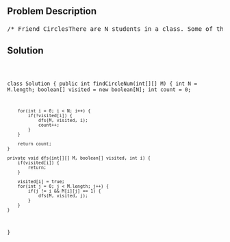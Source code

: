 <!--
<style>
  body { font-family: Arial, sans-serif; }
  .container { max-width: 100%; margin: 0 auto; padding: 10px; }
  .comment-block { max-width: 30%; background-color: #f9f9f9; padding: 10px; border-left: 5px solid #ccc; overflow-wrap: break-word; white-space: pre-wrap; }
  .code-block { background-color: #f4f4f4; padding: 10px; border: 1px solid #ddd; overflow-wrap: break-word; white-space: pre-wrap; }
</style>
-->

<div class='container'>
<h2>Problem Description</h2>
<div class='comment-block'>
<pre>
/* Friend CirclesThere are N students in a class. Some of them are friends, while some are not. Their friendship istransitive in nature.For example, if A is a direct friend of B, and B is a direct friend of C, then A is an indirectfriend of C.And we defined a friend circle is a group of students who are direct or indirect friends.Given a N*N matrix M representing the friend relationship between students in the class. If M[i][j]= 1,then the ith and jth students are direct friends with each other, otherwise not. And you have tooutput the total numberof friend circles among all the students.Example 1:Input:[[1,1,0], [1,1,0], [0,0,1]]Output: 2Explanation:The 0th and 1st students are direct friends, so they are in a friend circle.The 2nd student himself is in a friend circle. So return 2.Example 2:Input:[[1,1,0], [1,1,1], [0,1,1]]Output: 1Explanation:The 0th and 1st students are direct friends, the 1st and 2nd students are directfriends,so the 0th and 2nd students are indirect friends. All of them are in the same friend circle, soreturn 1.Note:N is in range [1,200].M[i][i] = 1 for all students.If M[i][j] = 1, then M[j][i] = 1.*//* Solution 这个题主要考察Adjacent Matrix 的理解和应用In this graph, the node numbers represent the indices in the matrix M and an edge exists between thenodes numbered ii and jj,if there is a 1 at the corresponding M[i][j]M[i][j].In order to find the number of connected components in an undirected graph, one of the simplestmethods is to make use ofDepth First Search starting from every node. We make use of visitedvisited array of size NN(MM is ofsize NxNNxN).This visited[i]visited[i] element is used to indicate that the i^{th}ith  node has already been visited while undergoing a Depth First Search from some node.To undergo DFS, we pick up a node and visit all its directly connected nodes. But, as soon as wevisit any of those nodes,we recursively apply the same process to them as well. Thus, we try to go as deeper into the levelsof the graph as possiblestarting from a current node first, leaving the other direct neighbour nodes to be visited later on.*/</pre>
</div>

<h2>Solution</h2>
<div class='code-block'>
<pre><code class='language-java'>



class Solution {
    public int findCircleNum(int[][] M) {
        int N = M.length;
        boolean[] visited = new boolean[N];
        int count = 0;
        
        for(int i = 0; i < N; i++) {
            if(!visited[i]) {
                dfs(M, visited, i);
                count++;
            }
        }
        
        return count;
    }
    
    private void dfs(int[][] M, boolean[] visited, int i) {
        if(visited[i]) {
            return;
        }
        
        visited[i] = true;
        for(int j = 0; j < M.length; j++) {
            if(j != i && M[i][j] == 1) {
                dfs(M, visited, j);
            }
        }
    }
}</code></pre>
</div>
</div>
